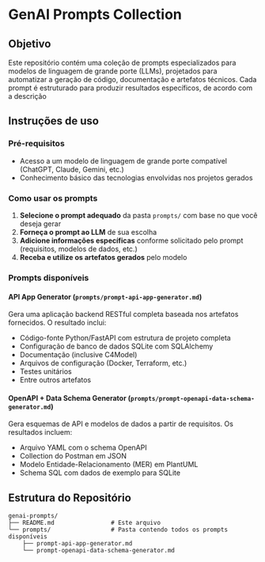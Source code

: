 # GenAI Prompts Collection

## Objetivo

Este repositório contém uma coleção de prompts especializados para modelos de linguagem de grande porte (LLMs), projetados para automatizar a geração de código, documentação e artefatos técnicos. Cada prompt é estruturado para produzir resultados específicos, de acordo com a descrição 

## Instruções de uso

### Pré-requisitos

- Acesso a um modelo de linguagem de grande porte compatível (ChatGPT, Claude, Gemini, etc.)
- Conhecimento básico das tecnologias envolvidas nos projetos gerados

### Como usar os prompts

1. **Selecione o prompt adequado** da pasta `prompts/` com base no que você deseja gerar
2. **Forneça o prompt ao LLM** de sua escolha
3. **Adicione informações específicas** conforme solicitado pelo prompt (requisitos, modelos de dados, etc.)
4. **Receba e utilize os artefatos gerados** pelo modelo

### Prompts disponíveis

#### API App Generator (`prompts/prompt-api-app-generator.md`)
Gera uma aplicação backend RESTful completa baseada nos artefatos fornecidos. O resultado inclui:
- Código-fonte Python/FastAPI com estrutura de projeto completa
- Configuração de banco de dados SQLite com SQLAlchemy
- Documentação (inclusive C4Model)
- Arquivos de configuração (Docker, Terraform, etc.)
- Testes unitários
- Entre outros artefatos

#### OpenAPI + Data Schema Generator (`prompts/prompt-openapi-data-schema-generator.md`)
Gera esquemas de API e modelos de dados a partir de requisitos. Os resultados incluem:
- Arquivo YAML com o schema OpenAPI
- Collection do Postman em JSON
- Modelo Entidade-Relacionamento (MER) em PlantUML
- Schema SQL com dados de exemplo para SQLite

## Estrutura do Repositório
```
genai-prompts/
├── README.md                # Este arquivo
└── prompts/                 # Pasta contendo todos os prompts disponíveis
    ├── prompt-api-app-generator.md
    └── prompt-openapi-data-schema-generator.md
```